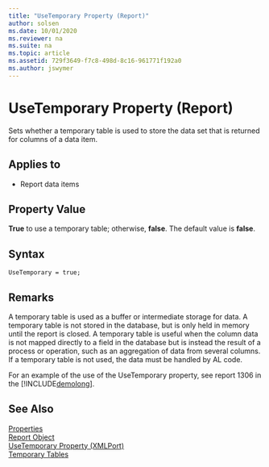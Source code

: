 ```yaml
---
title: "UseTemporary Property (Report)"
author: solsen
ms.date: 10/01/2020
ms.reviewer: na
ms.suite: na
ms.topic: article
ms.assetid: 729f3649-f7c8-498d-8c16-961771f192a0
ms.author: jswymer
---
```

 
# UseTemporary Property (Report)

Sets whether a temporary table is used to store the data set that is returned for columns of a data item.

## Applies to  

- Report data items

## Property Value  

**True** to use a temporary table; otherwise, **false**. The default value is **false**.  

## Syntax

```AL
UseTemporary = true;
```

## Remarks  

A temporary table is used as a buffer or intermediate storage for data. A temporary table is not stored in the database, but is only held in memory until the report is closed. A temporary table is useful when the column data is not mapped directly to a field in the database but is instead the result of a process or operation, such as an aggregation of data from several columns. If a temporary table is not used, the data must be handled by AL code.  
  
For an example of the use of the UseTemporary property, see report 1306 in the [!INCLUDE[demolong](../includes/demolong_md.md)].  

## See Also  

[Properties](devenv-properties.md)   
[Report Object](../devenv-report-object.md)   
[UseTemporary Property (XMLPort)](devenv-usetemporary-xmlport-property.md)   
[Temporary Tables](../devenv-temporary-tables.md)

